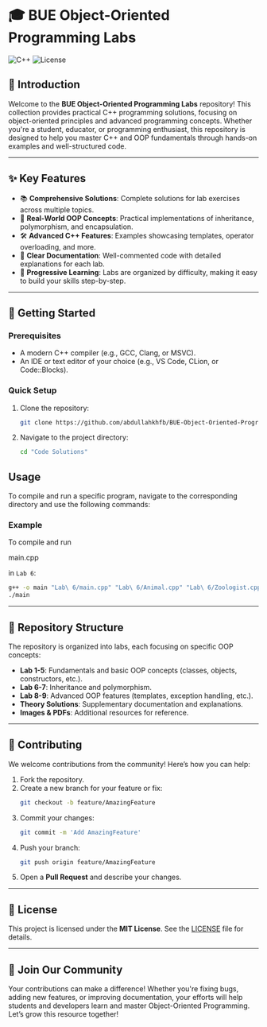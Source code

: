 # 🎓 BUE Object-Oriented Programming Labs

![C++](https://img.shields.io/badge/C%2B%2B-00599C?style=for-the-badge&logo=c%2B%2B&logoColor=white) ![License](https://img.shields.io/badge/License-MIT-green.svg)

## 🚀 Introduction

Welcome to the **BUE Object-Oriented Programming Labs** repository! This collection provides practical C++ programming solutions, focusing on object-oriented principles and advanced programming concepts. Whether you're a student, educator, or programming enthusiast, this repository is designed to help you master C++ and OOP fundamentals through hands-on examples and well-structured code.

---

## ✨ Key Features

- 📚 **Comprehensive Solutions**: Complete solutions for lab exercises across multiple topics.
- 🔄 **Real-World OOP Concepts**: Practical implementations of inheritance, polymorphism, and encapsulation.
- 🛠️ **Advanced C++ Features**: Examples showcasing templates, operator overloading, and more.
- 📝 **Clear Documentation**: Well-commented code with detailed explanations for each lab.
- 🎯 **Progressive Learning**: Labs are organized by difficulty, making it easy to build your skills step-by-step.

---

## 🔧 Getting Started

### Prerequisites

- A modern C++ compiler (e.g., GCC, Clang, or MSVC).
- An IDE or text editor of your choice (e.g., VS Code, CLion, or Code::Blocks).

### Quick Setup

1. Clone the repository:

   ```bash
   git clone https://github.com/abdullahkhfb/BUE-Object-Oriented-Programming-Labs.git
   ```

2. Navigate to the project directory:
   ```sh
   cd "Code Solutions"
   ```

## Usage

To compile and run a specific program, navigate to the corresponding directory and use the following commands:

### Example

To compile and run

main.cpp

in `Lab 6`:

```sh
g++ -o main "Lab\ 6/main.cpp" "Lab\ 6/Animal.cpp" "Lab\ 6/Zoologist.cpp"
./main
```

---

## 📁 Repository Structure

The repository is organized into labs, each focusing on specific OOP concepts:

- **Lab 1-5**: Fundamentals and basic OOP concepts (classes, objects, constructors, etc.).
- **Lab 6-7**: Inheritance and polymorphism.
- **Lab 8-9**: Advanced OOP features (templates, exception handling, etc.).
- **Theory Solutions**: Supplementary documentation and explanations.
- **Images & PDFs**: Additional resources for reference.

---

## 🤝 Contributing

We welcome contributions from the community! Here’s how you can help:

1. Fork the repository.
2. Create a new branch for your feature or fix:
   ```bash
   git checkout -b feature/AmazingFeature
   ```
3. Commit your changes:
   ```bash
   git commit -m 'Add AmazingFeature'
   ```
4. Push your branch:
   ```bash
   git push origin feature/AmazingFeature
   ```
5. Open a **Pull Request** and describe your changes.

---

## 📜 License

This project is licensed under the **MIT License**. See the [LICENSE](LICENSE) file for details.

---

## 🌟 Join Our Community

Your contributions can make a difference! Whether you're fixing bugs, adding new features, or improving documentation, your efforts will help students and developers learn and master Object-Oriented Programming. Let’s grow this resource together!
